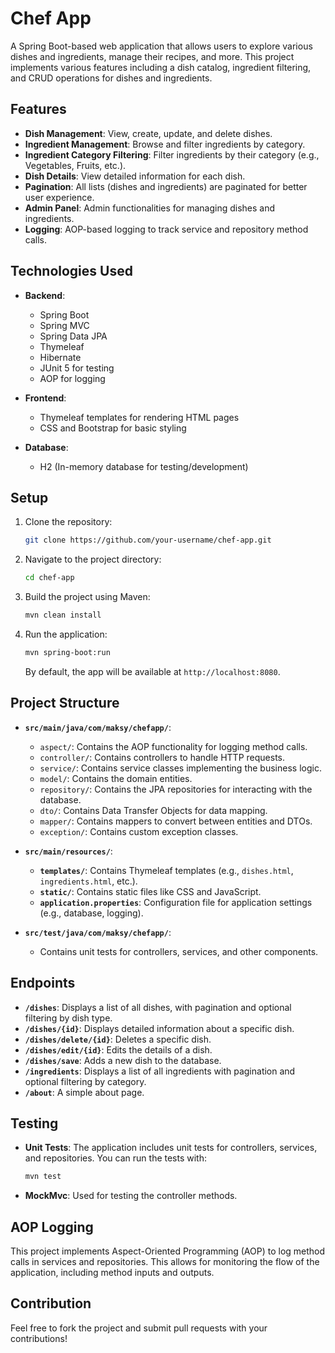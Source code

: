 # Chef App

A Spring Boot-based web application that allows users to explore various dishes and ingredients, manage their recipes, and more. This project implements various features including a dish catalog, ingredient filtering, and CRUD operations for dishes and ingredients.

## Features

- **Dish Management**: View, create, update, and delete dishes.
- **Ingredient Management**: Browse and filter ingredients by category.
- **Ingredient Category Filtering**: Filter ingredients by their category (e.g., Vegetables, Fruits, etc.).
- **Dish Details**: View detailed information for each dish.
- **Pagination**: All lists (dishes and ingredients) are paginated for better user experience.
- **Admin Panel**: Admin functionalities for managing dishes and ingredients.
- **Logging**: AOP-based logging to track service and repository method calls.

## Technologies Used

- **Backend**:
    - Spring Boot
    - Spring MVC
    - Spring Data JPA
    - Thymeleaf
    - Hibernate
    - JUnit 5 for testing
    - AOP for logging

- **Frontend**:
    - Thymeleaf templates for rendering HTML pages
    - CSS and Bootstrap for basic styling

- **Database**:
    - H2 (In-memory database for testing/development)

## Setup

1. Clone the repository:
    ```bash
    git clone https://github.com/your-username/chef-app.git
    ```

2. Navigate to the project directory:
    ```bash
    cd chef-app
    ```

3. Build the project using Maven:
    ```bash
    mvn clean install
    ```

4. Run the application:
    ```bash
    mvn spring-boot:run
    ```

   By default, the app will be available at `http://localhost:8080`.

## Project Structure

- **`src/main/java/com/maksy/chefapp/`**:
    - `aspect/`: Contains the AOP functionality for logging method calls.
    - `controller/`: Contains controllers to handle HTTP requests.
    - `service/`: Contains service classes implementing the business logic.
    - `model/`: Contains the domain entities.
    - `repository/`: Contains the JPA repositories for interacting with the database.
    - `dto/`: Contains Data Transfer Objects for data mapping.
    - `mapper/`: Contains mappers to convert between entities and DTOs.
    - `exception/`: Contains custom exception classes.

- **`src/main/resources/`**:
    - **`templates/`**: Contains Thymeleaf templates (e.g., `dishes.html`, `ingredients.html`, etc.).
    - **`static/`**: Contains static files like CSS and JavaScript.
    - **`application.properties`**: Configuration file for application settings (e.g., database, logging).

- **`src/test/java/com/maksy/chefapp/`**:
    - Contains unit tests for controllers, services, and other components.

## Endpoints

- **`/dishes`**: Displays a list of all dishes, with pagination and optional filtering by dish type.
- **`/dishes/{id}`**: Displays detailed information about a specific dish.
- **`/dishes/delete/{id}`**: Deletes a specific dish.
- **`/dishes/edit/{id}`**: Edits the details of a dish.
- **`/dishes/save`**: Adds a new dish to the database.
- **`/ingredients`**: Displays a list of all ingredients with pagination and optional filtering by category.
- **`/about`**: A simple about page.

## Testing

- **Unit Tests**: The application includes unit tests for controllers, services, and repositories. You can run the tests with:
    ```bash
    mvn test
    ```

- **MockMvc**: Used for testing the controller methods.

## AOP Logging

This project implements Aspect-Oriented Programming (AOP) to log method calls in services and repositories. This allows for monitoring the flow of the application, including method inputs and outputs.

## Contribution

Feel free to fork the project and submit pull requests with your contributions! 

